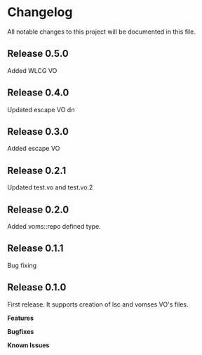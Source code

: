 # Changelog

All notable changes to this project will be documented in this file.

## Release 0.5.0

Added WLCG VO

## Release 0.4.0

Updated escape VO dn

## Release 0.3.0

Added escape VO

## Release 0.2.1

Updated test.vo and test.vo.2

## Release 0.2.0

Added voms::repo defined type.

## Release 0.1.1

Bug fixing

## Release 0.1.0

First release. It supports creation of lsc and vomses VO's files.

**Features**

**Bugfixes**

**Known Issues**

